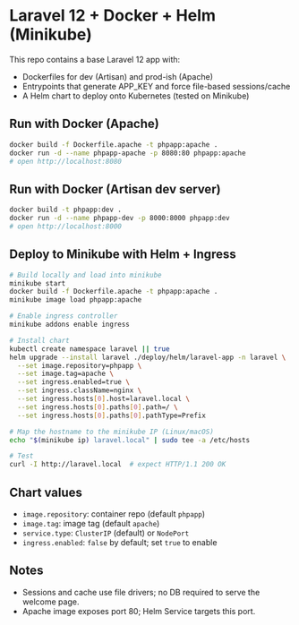 # Laravel 12 + Docker + Helm (Minikube)

This repo contains a base Laravel 12 app with:
- Dockerfiles for dev (Artisan) and prod-ish (Apache)
- Entrypoints that generate APP_KEY and force file-based sessions/cache
- A Helm chart to deploy onto Kubernetes (tested on Minikube)

## Run with Docker (Apache)

```bash
docker build -f Dockerfile.apache -t phpapp:apache .
docker run -d --name phpapp-apache -p 8080:80 phpapp:apache
# open http://localhost:8080
```

## Run with Docker (Artisan dev server)

```bash
docker build -t phpapp:dev .
docker run -d --name phpapp-dev -p 8000:8000 phpapp:dev
# open http://localhost:8000
```

## Deploy to Minikube with Helm + Ingress

```bash
# Build locally and load into minikube
minikube start
docker build -f Dockerfile.apache -t phpapp:apache .
minikube image load phpapp:apache

# Enable ingress controller
minikube addons enable ingress

# Install chart
kubectl create namespace laravel || true
helm upgrade --install laravel ./deploy/helm/laravel-app -n laravel \
  --set image.repository=phpapp \
  --set image.tag=apache \
  --set ingress.enabled=true \
  --set ingress.className=nginx \
  --set ingress.hosts[0].host=laravel.local \
  --set ingress.hosts[0].paths[0].path=/ \
  --set ingress.hosts[0].paths[0].pathType=Prefix

# Map the hostname to the minikube IP (Linux/macOS)
echo "$(minikube ip) laravel.local" | sudo tee -a /etc/hosts

# Test
curl -I http://laravel.local  # expect HTTP/1.1 200 OK
```

## Chart values
- `image.repository`: container repo (default `phpapp`)
- `image.tag`: image tag (default `apache`)
- `service.type`: `ClusterIP` (default) or `NodePort`
- `ingress.enabled`: `false` by default; set `true` to enable

## Notes
- Sessions and cache use file drivers; no DB required to serve the welcome page.
- Apache image exposes port 80; Helm Service targets this port.
